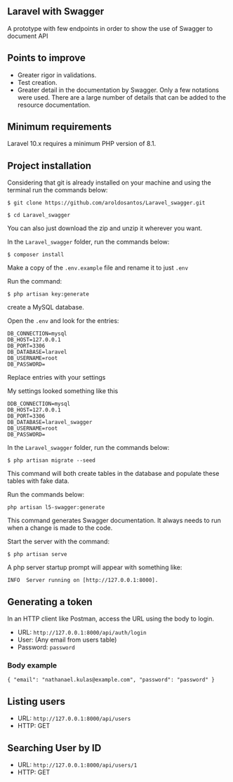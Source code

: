 

## Laravel with Swagger

A prototype with few endpoints in order to show the use of Swagger to document API

## Points to improve

- Greater rigor in validations.
- Test creation.
- Greater detail in the documentation by Swagger. Only a few notations were used. There are a large number of details that can be added to the resource documentation.


## Minimum requirements
Laravel 10.x requires a minimum PHP version of 8.1.

## Project installation

Considering that git is already installed on your machine and using the terminal run the commands below:


`` $ git clone https://github.com/aroldosantos/Laravel_swagger.git ``

`` $ cd Laravel_swagger ``

You can also just download the zip and unzip it wherever you want.

In the ``Laravel_swagger`` folder, run the commands below:

`` $ composer install ``


Make a copy of the ``.env.example`` file and rename it to just ``.env``

Run the command:

`` $ php artisan key:generate ``

create a MySQL database.

Open the ``.env`` and look for the entries:


```
DB_CONNECTION=mysql
DB_HOST=127.0.0.1
DB_PORT=3306
DB_DATABASE=laravel
DB_USERNAME=root
DB_PASSWORD=
```
Replace entries with your settings

My settings looked something like this

```
DDB_CONNECTION=mysql
DB_HOST=127.0.0.1
DB_PORT=3306
DB_DATABASE=laravel_swagger
DB_USERNAME=root
DB_PASSWORD=
```
 
In the ``Laravel_swagger`` folder, run the commands below:

``$ php artisan migrate --seed``

This command will both create tables in the database and populate these tables with fake data.

Run the commands below:

`` php artisan l5-swagger:generate ``

This command generates Swagger documentation. It always needs to run when a change is made to the code.


Start the server with the command:

``$ php artisan serve``

A php server startup prompt will appear with something like:

`` INFO  Server running on [http://127.0.0.1:8000]. ``


## Generating a token
In an HTTP client like Postman, access the URL using the body to login.

- URL: ``http://127.0.0.1:8000/api/auth/login``
- User: (Any email from users table)
- Password: ``password``

### Body example
``{
    "email": "nathanael.kulas@example.com",
    "password": "password"
}``

## Listing users
- URL: ``http://127.0.0.1:8000/api/users``
- HTTP: GET

## Searching User by ID
- URL: ``http://127.0.0.1:8000/api/users/1``
- HTTP: GET
